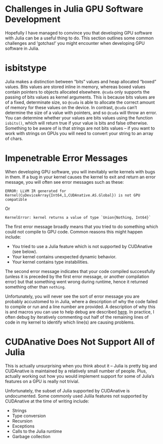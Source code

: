 # Challenges in Julia GPU Software Development

Hopefully I have managed to convince you that developing GPU software with Julia can be a useful thing to do. This section outlines some common challenges and ‘gotchas!’ you might encounter when developing GPU software in Julia.

# isbitstype

Julia makes a distinction between “bits” values and heap allocated “boxed” values. Bits values are stored inline in memory, whereas boxed values contain pointers to objects allocated elsewhere. ```@cuda``` only supports the passing of bits values as kernel arguments. This is because bits values are of a fixed, determinate size, so ```@cuda``` is able to allocate the correct amount of memory for these values on the device. In contrast, ```@cuda``` can’t determine the size of a value with pointers, and so ```@cuda``` will throw an error. You can determine whether your values are bits values using the function ```isbits()```, which will return true if your value is bits and false otherwise. Something to be aware of is that strings are not bits values – if you want to work with strings on GPUs you will need to convert your string to an array of chars.

# Impenetrable Error Messages

When developing GPU software, you will inevitably write kernels with bugs in them. If a bug in your kernel causes the kernel to exit and return an error message, you will often see error messages such as these:

```
ERROR: LLVM IR generated for Kernel(CuDeviceArray{Int64,1,CUDAnative.AS.Global}) is not GPU compatible
```

Or

```
KernelError: kernel returns a value of type `Union{Nothing, Int64}`

```

The first error message broadly means that you tried to do something which could not compile to GPU code. Common reasons this might happen include:
- You tried to use a Julia feature which is not supported by CUDAnative (see below).
- Your kernel contains unexpected dynamic behavior.
- Your kernel contains type instabilities.

The second error message indicates that your code compiled successfully (unless it is preceded by the first error message, or another compilation error) but that something went wrong during runtime, hence it returned something other than ```nothing```.

Unfortunately, you will never see the sort of error message you are probably accustomed to in Julia, where a description of why the code failed to compile or run and a line number are provided. A description of why this is and macros you can use to help debug are described [here](http://juliagpu.github.io/CUDAnative.jl/latest/man/troubleshooting.html). In practice, I often debug by iteratively commenting out half of the remaining lines of code in my kernel to identify which line(s) are causing problems.

# CUDAnative Does Not Support All of Julia

This is actually unsurprising when you think about it – Julia is pretty big and CUDAnative is maintained by a relatively small number of people. Plus, actually working out how you would implement support for some of Julia’s features on a GPU is really not trivial.

Unfortunately, the subset of Julia supported by CUDAnative is undocumented. Some commonly used Julila features not supported by CUDAnative at the time of writing include:

- Strings
- Type conversion
- Recursion
- Exceptions
- Calls to the Julia runtime
- Garbage collection

